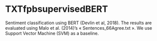 # TXTfpbsupervisedBERT
Sentiment classification using BERT (Devlin et al, 2018).  The results are evaluated using Malo et al. (2014)’s « Sentences_66Agree.txt ».  We use Support Vector Machine (SVM) as a baseline. 
